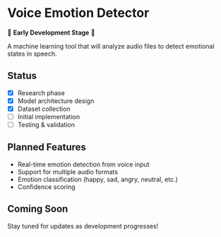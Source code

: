 # Voice Emotion Detector

🚧 **Early Development Stage** 🚧

A machine learning tool that will analyze audio files to detect emotional states in speech.

## Status
- [x] Research phase
- [x] Model architecture design
- [x] Dataset collection
- [ ] Initial implementation
- [ ] Testing & validation

## Planned Features
- Real-time emotion detection from voice input
- Support for multiple audio formats
- Emotion classification (happy, sad, angry, neutral, etc.)
- Confidence scoring

## Coming Soon
Stay tuned for updates as development progresses!
